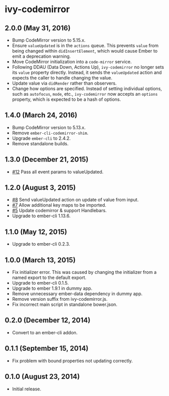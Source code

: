 # ivy-codemirror

## 2.0.0 (May 31, 2016)

* Bump CodeMirror version to 5.15.x.
* Ensure `valueUpdated` is in the `actions` queue. This prevents `value` from
  being changed within `didInsertElement`, which would cause Ember to emit a
  deprecation warning.
* Move CodeMirror initialization into a `code-mirror` service.
* Following DDAU (Data Down, Actions Up), `ivy-codemirror` no longer sets its
  `value` property directly. Instead, it sends the `valueUpdated` action and
  expects the caller to handle changing the value.
* Update value via `didRender` rather than observers.
* Change how options are specified. Instead of setting individual options, such
  as `autofocus`, `mode`, etc., `ivy-codemirror` now accepts an `options`
  property, which is expected to be a hash of options.

## 1.4.0 (March 24, 2016)

* Bump CodeMirror version to 5.13.x.
* Remove `ember-cli-codemirror-shim`.
* Upgrade `ember-cli` to 2.4.2.
* Remove standalone builds.

## 1.3.0 (December 21, 2015)

* [#12](https://github.com/IvyApp/ivy-codemirror/pull/8) Pass all event params to valueUpdated.

## 1.2.0 (August 3, 2015)

* [#8](https://github.com/IvyApp/ivy-codemirror/pull/8) Send valueUpdated action on update of value from input.
* [#7](https://github.com/IvyApp/ivy-codemirror/pull/7) Allow additional key maps to be imported.
* [#5](https://github.com/IvyApp/ivy-codemirror/pull/5) Update codemirror & support Handlebars.
* Upgrade to ember-cli 1.13.6.

## 1.1.0 (May 12, 2015)

* Upgrade to ember-cli 0.2.3.

## 1.0.0 (March 13, 2015)

* Fix initializer error. This was caused by changing the initializer from
  a named export to the default export.
* Upgrade to ember-cli 0.1.5.
* Upgrade to ember 1.9.1 in dummy app.
* Remove unnecessary ember-data dependency in dummy app.
* Remove version suffix from ivy-codemirror.js.
* Fix incorrect main script in standalone bower.json.

## 0.2.0 (December 12, 2014)

* Convert to an ember-cli addon.

## 0.1.1 (September 15, 2014)

* Fix problem with bound properties not updating correctly.

## 0.1.0 (August 23, 2014)

* Initial release.
